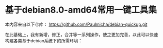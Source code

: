 基于debian8.0-amd64常用一键工具集
========================================

本内容来自以下仓库：
https://github.com/Paulmicha/debian-quickup.git

在此基础上，我有新增，修正，合并等一系列操作，使之更加完善，以此可以快速构建各类基于debian系统下的所需环境：

